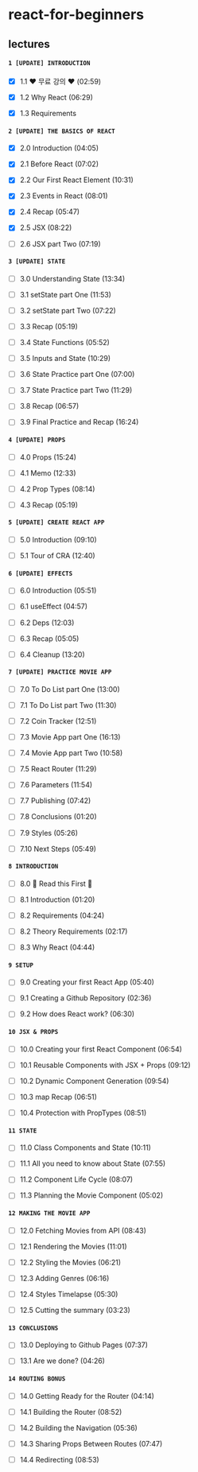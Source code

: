 # react-for-beginners

## lectures

####  ``1 [UPDATE] INTRODUCTION``

- [X] 1.1 ❤️ 무료 강의 ❤️ (02:59)

- [X] 1.2 Why React (06:29)

- [X] 1.3 Requirements

####  ``2 [UPDATE] THE BASICS OF REACT``

- [X] 2.0 Introduction (04:05)

- [X] 2.1 Before React (07:02)

- [X] 2.2 Our First React Element (10:31)

- [X] 2.3 Events in React (08:01)

- [X] 2.4 Recap (05:47)

- [X] 2.5 JSX (08:22)

- [ ] 2.6 JSX part Two (07:19)

####  ``3 [UPDATE] STATE``

- [ ] 3.0 Understanding State (13:34)

- [ ] 3.1 setState part One (11:53)

- [ ] 3.2 setState part Two (07:22)

- [ ] 3.3 Recap (05:19)

- [ ] 3.4 State Functions (05:52)

- [ ] 3.5 Inputs and State (10:29)

- [ ] 3.6 State Practice part One (07:00)

- [ ] 3.7 State Practice part Two (11:29)

- [ ] 3.8 Recap (06:57)

- [ ] 3.9 Final Practice and Recap (16:24)

####  ``4 [UPDATE] PROPS``

- [ ] 4.0 Props (15:24)

- [ ] 4.1 Memo (12:33)

- [ ] 4.2 Prop Types (08:14)

- [ ] 4.3 Recap (05:19)

####  ``5 [UPDATE] CREATE REACT APP``

- [ ] 5.0 Introduction (09:10)

- [ ] 5.1 Tour of CRA (12:40)

#### ``6 [UPDATE] EFFECTS``

- [ ] 6.0 Introduction (05:51)

- [ ] 6.1 useEffect (04:57)

- [ ] 6.2 Deps (12:03)

- [ ] 6.3 Recap (05:05)

- [ ] 6.4 Cleanup (13:20)

#### ``7 [UPDATE] PRACTICE MOVIE APP``

- [ ] 7.0 To Do List part One (13:00)

- [ ] 7.1 To Do List part Two (11:30)

- [ ] 7.2 Coin Tracker (12:51)

- [ ] 7.3 Movie App part One (16:13)

- [ ] 7.4 Movie App part Two (10:58)

- [ ] 7.5 React Router (11:29)

- [ ] 7.6 Parameters (11:54)

- [ ] 7.7 Publishing (07:42)

- [ ] 7.8 Conclusions (01:20)

- [ ] 7.9 Styles (05:26)

- [ ] 7.10 Next Steps (05:49)

#### ``8 INTRODUCTION``

- [ ] 8.0 🚨 Read this First 🚨

- [ ] 8.1 Introduction (01:20)

- [ ] 8.2 Requirements (04:24)

- [ ] 8.2 Theory Requirements (02:17)

- [ ] 8.3 Why React (04:44)

#### ``9 SETUP``

- [ ] 9.0 Creating your first React App (05:40)

- [ ] 9.1 Creating a Github Repository (02:36)

- [ ] 9.2 How does React work? (06:30)

#### ``10 JSX & PROPS``

- [ ] 10.0 Creating your first React Component (06:54)

- [ ] 10.1 Reusable Components with JSX + Props (09:12)

- [ ] 10.2 Dynamic Component Generation (09:54)

- [ ] 10.3 map Recap (06:51)

- [ ] 10.4 Protection with PropTypes (08:51)

#### ``11 STATE``

- [ ] 11.0 Class Components and State (10:11)

- [ ] 11.1 All you need to know about State (07:55)

- [ ] 11.2 Component Life Cycle (08:07)

- [ ] 11.3 Planning the Movie Component (05:02)

#### ``12 MAKING THE MOVIE APP``

- [ ] 12.0 Fetching Movies from API (08:43)

- [ ] 12.1 Rendering the Movies (11:01)

- [ ] 12.2 Styling the Movies (06:21)

- [ ] 12.3 Adding Genres (06:16)

- [ ] 12.4 Styles Timelapse (05:30)

- [ ] 12.5 Cutting the summary (03:23)

#### ``13 CONCLUSIONS``

- [ ] 13.0 Deploying to Github Pages (07:37)

- [ ] 13.1 Are we done? (04:26)

#### ``14 ROUTING BONUS``

- [ ] 14.0 Getting Ready for the Router (04:14)

- [ ] 14.1 Building the Router (08:52)

- [ ] 14.2 Building the Navigation (05:36)

- [ ] 14.3 Sharing Props Between Routes (07:47)

- [ ] 14.4 Redirecting (08:53)